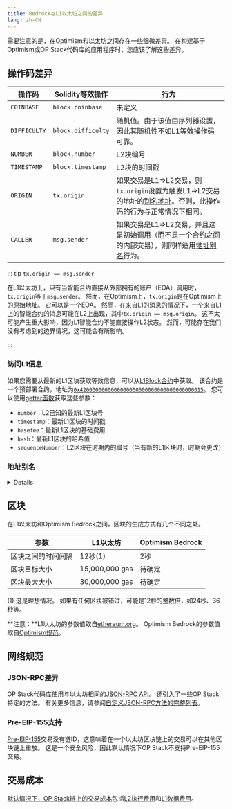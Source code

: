 ```yaml
---
title: Bedrock与L1以太坊之间的差异
lang: zh-CN
---
```


需要注意的是，在Optimism和以太坊之间存在一些细微差异。
在构建基于Optimism或OP Stack代码库的应用程序时，您应该了解这些差异。

## 操作码差异


| 操作码  | Solidity等效操作 | 行为 |
| - | - | - |
| `COINBASE`	| `block.coinbase`   | 未定义 |
| `DIFFICULTY` | `block.difficulty` | 随机值。由于该值由序列器设置，因此其随机性不如L1等效操作码可靠。 |
| `NUMBER`     | `block.number`     | L2块编号 |
| `TIMESTAMP`  | `block.timestamp`  | L2块的时间戳 |
| `ORIGIN`     | `tx.origin`        | 如果交易是L1⇒L2交易，则`tx.origin`设置为触发L1⇒L2交易的地址的[别名地址](#address-aliasing)。否则，此操作码的行为与正常情况下相同。 |
| `CALLER`     | `msg.sender`      | 如果交易是L1⇒L2交易，并且这是初始调用（而不是一个合约之间的内部交易），则同样适用[地址别名](#address-aliasing)行为。

::: tip `tx.origin == msg.sender`

在L1以太坊上，只有当智能合约直接从外部拥有的账户（EOA）调用时，`tx.origin`等于`msg.sender`。
然而，在Optimism上，`tx.origin`是在Optimism上的原始地址。
它可以是一个EOA。
然而，在来自L1的消息的情况下，一个来自L1上的智能合约的消息可能在L2上出现，其中`tx.origin == msg.origin`。
这不太可能产生重大影响，因为L1智能合约不能直接操作L2状态。
然而，可能存在我们没有考虑到的边界情况，这可能会有所影响。

:::

### 访问L1信息

如果您需要从最新的L1区块获取等效信息，可以从[L1Block合约](https://github.com/ethereum-optimism/optimism/blob/129032f15b76b0d2a940443a39433de931a97a44/packages/contracts-bedrock/contracts/L2/L1Block.sol)中获取。
该合约是一个预部署合约，地址为[`0x4200000000000000000000000000000000000015`](https://goerli-optimism.etherscan.io/address/0x4200000000000000000000000000000000000015)。
您可以使用[getter函数](https://docs.soliditylang.org/en/v0.8.12/contracts.html#getter-functions)获取这些参数：

- `number`：L2已知的最新L1区块号
- `timestamp`：最新L1区块的时间戳
- `basefee`：最新L1区块的基础费用
- `hash`：最新L1区块的哈希值
- `sequenceNumber`：L2区块在时期内的编号（当有新的L1区块时，时期会更改）

### 地址别名

<details>

由于`CREATE`操作码的行为，用户可以在L1和L2上创建具有相同地址但具有不同字节码的合约。
这可能会破坏信任假设，因为一个合约可能被信任，而另一个合约可能不被信任（见下文）。
为了防止这个问题，在L1和L2之间，`ORIGIN`和`CALLER`操作码（`tx.origin`和`msg.sender`）的行为略有不同。

`tx.origin`的值如下确定：

| 调用来源                           | `tx.origin`                                |
| ---------------------------------- | ------------------------------------------ | 
| L2用户（外部拥有的账户）           | 用户的地址（与以太坊相同）                 |
| L1用户（外部拥有的账户）           | 用户的地址（与以太坊相同）                 |
| L1合约（使用`CanonicalTransactionChain.enqueue`） | `L1_contract_address + 0x1111000000000000000000000000000000001111` |

在顶层（即第一个被调用的合约）的`msg.sender`的值始终等于`tx.origin`。
因此，如果`tx.origin`的值受到上述规则的影响，顶层的`msg.sender`值也会受到影响。

请注意，通常情况下，[`tx.origin`不应用于授权](https://docs.soliditylang.org/en/latest/security-considerations.html#tx-origin)。
然而，这与地址别名是一个独立的问题，因为地址别名也会影响`msg.sender`。


#### 为什么地址别名是一个问题？

两个相同的源地址（L1合约和L2合约）的问题在于我们基于地址来扩展信任。
我们可能希望信任其中一个合约，但不信任另一个合约。

1. Helena Hacker分叉[Uniswap](https://uniswap.org/)创建了自己的交易所（在L2上），名为Hackswap。

   **注意：**实际上Uniswap中有多个合约，所以这个解释有点简化。
   [如果您想要更多详细信息，请参阅此处](https://ethereum.org/en/developers/tutorials/uniswap-v2-annotated-code/)。

2. Helena Hacker为Hackswap提供了流动性，看起来可以进行有利可图的套利机会。
   例如，她可以使您可以花费1个[DAI](https://www.coindesk.com/price/dai/)购买1.1个[USDT](https://www.coindesk.com/price/tether/)。
   这两种代币都应该价值正好1美元。

3. Nimrod Naive知道如果某事看起来太好了，那可能就是假的。
   然而，他检查了Hackswap合约的字节码，并验证它与Uniswap完全相同。
   他决定这意味着该合约可以被信任，行为与Uniswap完全相同。

4. Nimrod为Hackswap合约批准了1000个DAI的津贴。
   Nimrod期望调用Hackswap的交换函数，并收到近1100个USDT。

5. 在Nimrod的交换交易发送到区块链之前，Helena Hacker从与Hackswap在L2上相同地址的L1合约发送了一笔交易。
   该交易将1000个DAI从Nimrod的地址转移到Helena Hacker的地址。
   如果这笔交易来自与之前步骤中Nimrod必须给Hackswap授权的相同地址，它将能够转移这1000个DAI。
   
   尽管Nimrod很天真，但他受到了Optimism修改的交易的保护，其中的`tx.origin`（也是初始的`msg.sender`）被修改了。
   该交易来自一个*不同的*地址，该地址没有这个津贴。

**注意：**在不同的链上创建两个不同的合约很简单。
但是几乎不可能创建两个相差指定数量的不同合约，所以Helena Hacker无法做到这一点。

</details>


## 区块

在L1以太坊和Optimism Bedrock之间，区块的生成方式有几个不同之处。


| 参数                | L1以太坊     | Optimism Bedrock |
| ------------------- | ------------ | ---------------- |
| 区块之间的时间间隔  | 12秒(1)      | 2秒              |
| 区块目标大小        | 15,000,000 gas | 待确定           |
| 区块最大大小        | 30,000,000 gas | 待确定           | 

(1) 这是理想情况。
    如果有任何区块被错过，可能是12秒的整数倍，如24秒、36秒等。

**注意：**L1以太坊的参数值取自[ethereum.org](https://ethereum.org/en/developers/docs/blocks/#block-time)。
Optimism Bedrock的参数值取自[Optimism规范](https://github.com/ethereum-optimism/optimism/blob/129032f15b76b0d2a940443a39433de931a97a44/specs/guaranteed-gas-market.md#limiting-guaranteed-gas)。



## 网络规范

### JSON-RPC差异

OP Stack代码库使用与以太坊相同的[JSON-RPC API](https://eth.wiki/json-rpc/API)。
还引入了一些OP Stack特定的方法。
有关更多信息，请参阅[自定义JSON-RPC方法的完整列表](https://community.optimism.io/docs/developers/build/json-rpc/)。


### Pre-EIP-155支持

[Pre-EIP-155](https://eips.ethereum.org/EIPS/eip-155)交易没有链ID，这意味着在一个以太坊区块链上的交易可以在其他区块链上重放。
这是一个安全风险，因此默认情况下OP Stack不支持Pre-EIP-155交易。


## 交易成本

[默认情况下，OP Stack链上的交易成本](https://community.optimism.io/docs/developers/build/transaction-fees/)包括[L2执行费用](https://community.optimism.io/docs/developers/build/transaction-fees#the-l2-execution-fee)和[L1数据费用](https://community.optimism.io/docs/developers/build/transaction-fees#the-l1-data-fee)。

